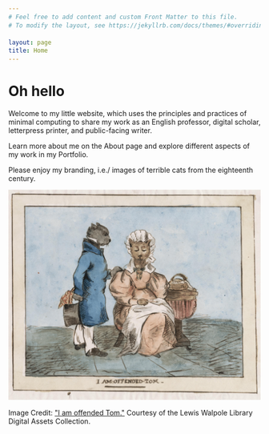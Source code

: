 ```yaml
---
# Feel free to add content and custom Front Matter to this file.
# To modify the layout, see https://jekyllrb.com/docs/themes/#overriding-theme-defaults

layout: page
title: Home
---
```

# Oh hello

Welcome to my little website, which uses the principles and practices of minimal computing to share my work as an English professor, digital scholar, letterpress printer, and public-facing writer.

Learn more about me on the About page and explore different aspects of my work in my Portfolio.

Please enjoy my branding, i.e./ images of terrible cats from the eighteenth century.

<center><img src="./assets/img/Offended-1.png" alt="Sample Image"/></center>

Image Credit: ["I am offended Tom."](https://collections.library.yale.edu/catalog/10970514) Courtesy of the Lewis Walpole Library Digital Assets Collection.
